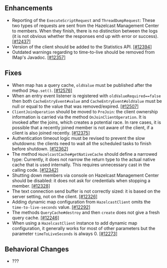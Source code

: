 ## Enhancements

- Reporting of the `ExecuteScriptRequest` and `ThreadDumpRequest`: These two types of requests are sent from the Hazelcast Management Center to members. When they
finish, there is no distinction between the logs (it is not obvious whether the responses end up with error or success). [[#12437]](https://github.com/hazelcast/hazelcast/pull/12437)
- Version of the client should be added to the Statistics API. [[#12394]](https://github.com/hazelcast/hazelcast/pull/12394)
- Outdated warnings regarding to time-to-live should be removed from IMap's Javadoc. [[#12357]](https://github.com/hazelcast/hazelcast/pull/12357)



## Fixes

- When map has a query cache, `oldValue` must be published after the method `IMap.set()`. [[#12576]](https://github.com/hazelcast/hazelcast/pull/12576)
- When an entry event listener is registered with `oldValueRequired==false`
then both `CacheEntryEvent#value` and `CacheEntryEvent#oldValue` must be
null or equal to the value that was removed/expired. [[#12507]](https://github.com/hazelcast/hazelcast/pull/12507)
- `ClientJoinOperation` should be moved to `PreJoin`: the client ownership information is carried via the method `OnJoinClientOperation`. It is invoked after the joins, which creates a potential race. In rare cases, it is possible that a recently joined member is
not aware of the client, if a client is also joined recently. [[#12375]](https://github.com/hazelcast/hazelcast/pull/12375)
- Authentication timeout logic must be revised to prevent the slow shutdowns: the clients need to wait all the scheduled tasks to finish before shutdown. [[#12362]](https://github.com/hazelcast/hazelcast/pull/12362)
- The method `HazelcastCache#getNativeCache` should define a narrowed type: Currently, it does not narrow the return type to the actual native cache that is used internally. This requires unnecessary cast in the calling code. [[#12342]](https://github.com/hazelcast/hazelcast/pull/12342)
- Shutting down members via console on Hazelcast Management Center should be disabled: it does not ask for credentials when stopping a member. [[#12328]](https://github.com/hazelcast/hazelcast/pull/12328)
- The text connection send buffer is not correctly sized: it is based on the server setting, not on the client. [[#12326]](https://github.com/hazelcast/hazelcast/pull/12326)
- Adding dynamic map configuration from `HazelcastClient` omits the `time-to-live-seconds` value. [[#12292]](https://github.com/hazelcast/hazelcast/pull/12292)
- The methods `QueryCache#destroy` and then `create` does not give a fresh query cache. [[#12246]](https://github.com/hazelcast/hazelcast/issues/12246)
- When using a `HazelcastClient` instance to add dynamic map configuration, it generally works for most of other parameters but the parameter `timeToLiveSeconds` is always 0. [[#12273]](https://github.com/hazelcast/hazelcast/issues/12273)

## Behavioral Changes

- ???